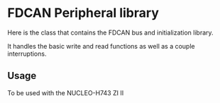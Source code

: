 # FDCAN Peripheral library 

Here is the class that contains the FDCAN bus and initialization library. 

It handles the basic write and read functions as well as a couple interruptions. 

## Usage 

To be used with the NUCLEO-H743 ZI II 

